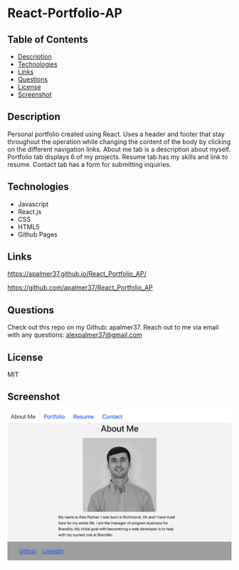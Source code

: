 # React-Portfolio-AP

## Table of Contents
* [Description](#description)
* [Technologies](#technologies)
* [Links](#links)
* [Questions](#questions)
* [License](#license)
* [Screenshot](#screenshot)

## Description
Personal portfolio created using React. Uses a header and footer that stay throughout the operation while changing the content of the body by clicking on the different navigation links. About me tab is a description about myself. Portfolio tab displays 6 of my projects. Resume tab has my skills and link to resume. Contact tab has a form for submitting inquiries. 

## Technologies
* Javascript
* React.js
* CSS
* HTML5
* Github Pages

## Links
https://apalmer37.github.io/React_Portfolio_AP/


https://github.com/apalmer37/React_Portfolio_AP

## Questions
Check out this repo on my Github: apalmer37.
Reach out to me via email with any questions: alexpalmer37@gmail.com

## License
MIT

## Screenshot
<img src="public/assets/portfolio.png">